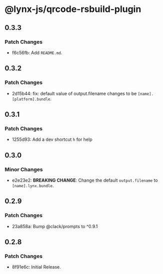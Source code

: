 # @lynx-js/qrcode-rsbuild-plugin

## 0.3.3

### Patch Changes

- f6c56fb: Add `README.md`.

## 0.3.2

### Patch Changes

- 2d15b44: fix: default value of output.filename changes to be `[name].[platform].bundle`.

## 0.3.1

### Patch Changes

- 1255d93: Add a dev shortcut `h` for help

## 0.3.0

### Minor Changes

- e2e23e2: **BREAKING CHANGE**: Change the default `output.filename` to `[name].lynx.bundle`.

## 0.2.9

### Patch Changes

- 23a858a: Bump @clack/prompts to ^0.9.1

## 0.2.8

### Patch Changes

- 8f91e6c: Initial Release.
